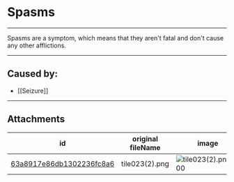 # Spasms

 

---

Spasms are a symptom, which means that they aren't fatal and don't cause any other afflictions.

---
## Caused by:

- [[Seizure]]

---

## Attachments

id | original fileName | image
---|---|---
[63a8917e86db1302236fc8a6](63a8917e86db1302236fc8a6.png) | tile023(2).png | ![tile023(2).png\|200](63a8917e86db1302236fc8a6.png)